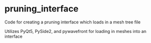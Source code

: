 # pruning_interface
Code for creating a pruning interface which loads in a mesh tree file

Utilizes PyQt5, PySide2, and pywavefront for loading in meshes into an interface

